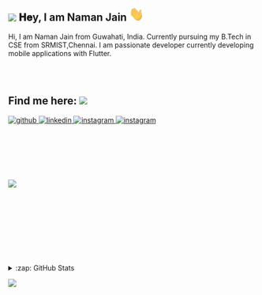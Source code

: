 <h2> <img src="https://media.giphy.com/media/12oufCB0MyZ1Go/giphy.gif" width="45"> 𝐇𝐞y, I am Naman Jain <img src="https://raw.githubusercontent.com/ABSphreak/ABSphreak/master/gifs/Hi.gif" width="30px"></h2>

<p>Hi, I am Naman Jain from Guwahati, India. Currently pursuing my B.Tech in CSE from SRMIST,Chennai. I am passionate developer currently developing mobile applications with Flutter. </p>

## Find me here: <img src="https://user-images.githubusercontent.com/53649201/99296951-8ef68900-286d-11eb-9bf3-fdb6cf13b585.gif" height="32px" style="padding-top: 50px;">


<a href="https://github.com/naman-jn" target="_blank">
<img src=https://img.shields.io/badge/github-%2324292e.svg?&style=for-the-badge&logo=github&logoColor=white alt=github style="padding-bottom: 50px;"     />
</a>

<a href="https://www.linkedin.com/in/naman-jain-35b5261b0" target="_blank">
<img src=https://img.shields.io/badge/linkedin-%231E77B5.svg?&style=for-the-badge&logo=linkedin&logoColor=white alt=linkedin style="padding-bottom: 50px;"    />
</a>

<a href="https://www.instagram.com/naman_jn153/" target="_blank">
<img src=https://img.shields.io/badge/instagram-%23000000.svg?&style=for-the-badge&logo=instagram&logoColor=white alt=instagram style="padding-bottom: 50px;" />
</a>

<a href="mailto:namanjn1534@gmail.com" target="_blank">
<img src=https://img.shields.io/badge/Gmail-D14836?style=for-the-badge&logo=gmail&logoColor=white alt=instagram style="padding-bottom: 50px;" />
</a>


<br></br>

<img align="left" src="https://github-readme-streak-stats.herokuapp.com/?user=naman-jn&theme=dark" />
<br></br><br></br><br></br><br></br><br></br>

<details>
  <summary>:zap: GitHub Stats</summary>

  ![Top Langs](https://github-readme-stats.vercel.app/api/top-langs/?username=naman-jn&title_color=ffffff&icon_color=bb2acf&text_color=daf7dc&bg_color=151515&layout=compact&hide=css)
<br></br>

</details>


![](https://komarev.com/ghpvc/?username=naman-jn&color=blue)






